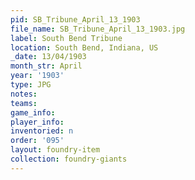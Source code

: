 ```yaml
---
pid: SB_Tribune_April_13_1903
file_name: SB_Tribune_April_13_1903.jpg
label: South Bend Tribune
location: South Bend, Indiana, US
_date: 13/04/1903
month_str: April
year: '1903'
type: JPG
notes: 
teams: 
game_info: 
player_info: 
inventoried: n
order: '095'
layout: foundry-item
collection: foundry-giants
---
```

